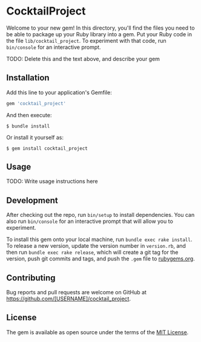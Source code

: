 # CocktailProject

Welcome to your new gem! In this directory, you'll find the files you need to be able to package up your Ruby library into a gem. Put your Ruby code in the file `lib/cocktail_project`. To experiment with that code, run `bin/console` for an interactive prompt.

TODO: Delete this and the text above, and describe your gem

## Installation

Add this line to your application's Gemfile:

```ruby
gem 'cocktail_project'
```

And then execute:

    $ bundle install

Or install it yourself as:

    $ gem install cocktail_project

## Usage

TODO: Write usage instructions here

## Development

After checking out the repo, run `bin/setup` to install dependencies. You can also run `bin/console` for an interactive prompt that will allow you to experiment.

To install this gem onto your local machine, run `bundle exec rake install`. To release a new version, update the version number in `version.rb`, and then run `bundle exec rake release`, which will create a git tag for the version, push git commits and tags, and push the `.gem` file to [rubygems.org](https://rubygems.org).

## Contributing

Bug reports and pull requests are welcome on GitHub at https://github.com/[USERNAME]/cocktail_project.


## License

The gem is available as open source under the terms of the [MIT License](https://opensource.org/licenses/MIT).
